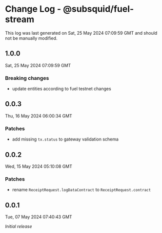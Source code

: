# Change Log - @subsquid/fuel-stream

This log was last generated on Sat, 25 May 2024 07:09:59 GMT and should not be manually modified.

## 1.0.0
Sat, 25 May 2024 07:09:59 GMT

### Breaking changes

- update entities according to fuel testnet changes

## 0.0.3
Thu, 16 May 2024 06:00:34 GMT

### Patches

- add missing `tx.status` to gateway validation schema

## 0.0.2
Wed, 15 May 2024 05:10:08 GMT

### Patches

- rename `ReceiptRequest.logDataContract` to `ReceiptRequest.contract`

## 0.0.1
Tue, 07 May 2024 07:40:43 GMT

_Initial release_

